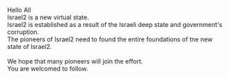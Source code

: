 Hello All<br>
Israel2 is a new virtual state.<br>
Israel2 is established as a result of the Israeli deep state and government's corruption.<br>
The pioneers of Israel2 need to found the entire foundations of tne new state of Israel2.<br>
<br>
We hope that many pioneers will join the effort.
<br>
You are welcomed to follow.<br>
<br>
<!---
visr2/visr2 is a ✨ special ✨ repository because its `README.md` (this file) appears on your GitHub profile.
You can click the Preview link to take a look at your changes.
--->

